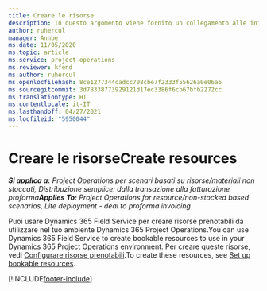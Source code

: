 ```yaml
---
title: Creare le risorse
description: In questo argomento viene fornito un collegamento alle informazioni su come creare risorse prenotabili.
author: ruhercul
manager: Annbe
ms.date: 11/05/2020
ms.topic: article
ms.service: project-operations
ms.reviewer: kfend
ms.author: ruhercul
ms.openlocfilehash: 8ce1277344cadcc708cbe7f2333f55626a0e06a6
ms.sourcegitcommit: 3d78338773929121d17ec3386f6cb67bfb2272cc
ms.translationtype: HT
ms.contentlocale: it-IT
ms.lasthandoff: 04/27/2021
ms.locfileid: "5950044"
---
```

# <a name="create-resources"></a><span data-ttu-id="443d9-103">Creare le risorse</span><span class="sxs-lookup"><span data-stu-id="443d9-103">Create resources</span></span>

<span data-ttu-id="443d9-104">_**Si applica a:** Project Operations per scenari basati su risorse/materiali non stoccati, Distribuzione semplice: dalla transazione alla fatturazione proforma_</span><span class="sxs-lookup"><span data-stu-id="443d9-104">_**Applies To:** Project Operations for resource/non-stocked based scenarios, Lite deployment - deal to proforma invoicing_</span></span>

<span data-ttu-id="443d9-105">Puoi usare Dynamics 365 Field Service per creare risorse prenotabili da utilizzare nel tuo ambiente Dynamics 365 Project Operations.</span><span class="sxs-lookup"><span data-stu-id="443d9-105">You can use Dynamics 365 Field Service to create bookable resources to use in your Dynamics 365 Project Operations environment.</span></span> <span data-ttu-id="443d9-106">Per creare queste risorse, vedi [Configurare risorse prenotabili](/dynamics365/field-service/set-up-bookable-resources).</span><span class="sxs-lookup"><span data-stu-id="443d9-106">To create these resources, see [Set up bookable resources](/dynamics365/field-service/set-up-bookable-resources).</span></span>


[!INCLUDE[footer-include](../includes/footer-banner.md)]